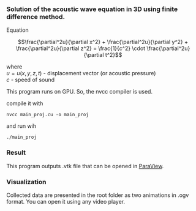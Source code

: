 ### Solution of the acoustic wave equation in 3D using finite difference method.

Equation <br />

$$\frac{\partial^2u}{\partial x^2} + \frac{\partial^2u}{\partial y^2} + \frac{\partial^2u}{\partial z^2} = \frac{1}{c^2} \cdot \frac{\partial^2u}{\partial t^2}$$
	
where <br />
	$u = u(x,y,z,t)$ - displacement vector (or acoustic pressure) <br />
	$c$ - speed of sound <br />

This program runs on GPU. So, the nvcc compiler is used.

compile it with

```
nvcc main_proj.cu -o main_proj
```

and run wih

```
./main_proj
```

### Result

This program outputs .vtk file that can be opened in [ParaView](https://www.paraview.org/).

### Visualization

Collected data are presented in the root folder as two animations in .ogv format. You can open it using any video player.

